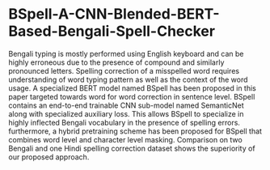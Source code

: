 # BSpell-A-CNN-Blended-BERT-Based-Bengali-Spell-Checker
Bengali typing is mostly performed using English keyboard and can be highly erroneous due to the presence of compound and
similarly pronounced letters. Spelling correction of a misspelled word requires understanding of word typing pattern as well as the
context of the word usage. A specialized BERT model named BSpell has been proposed in this paper targeted towards word for word
correction in sentence level. BSpell contains an end-to-end trainable CNN sub-model named SemanticNet along with specialized
auxiliary loss. This allows BSpell to specialize in highly inflected Bengali vocabulary in the presence of spelling errors. furthermore, a
hybrid pretraining scheme has been proposed for BSpell that combines word level and character level masking. Comparison on two
Bengali and one Hindi spelling correction dataset shows the superiority of our proposed approach.
